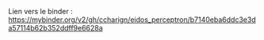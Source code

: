 Lien vers le binder : https://mybinder.org/v2/gh/ccharign/eidos_perceptron/b7140eba6ddc3e3da57114b62b352ddff9e6628a